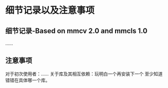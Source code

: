 # 细节记录以及注意事项

## 细节记录-Based on mmcv 2.0 and mmcls 1.0

……

## 注意事项

对于初次使用者：……
关于库及其相互依赖：玩明白一个再安装下一个 至少知道错错在具体哪一个库。